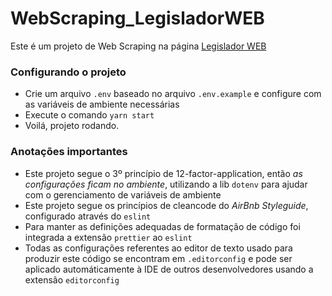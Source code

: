 # WebScraping_LegisladorWEB
Este é um projeto de Web Scraping na página [Legislador WEB](http://www.legislador.com.br/LegisladorWEB.ASP?WCI=ProjetoTramite&ID=20)


### Configurando o projeto
- Crie um arquivo `.env` baseado no arquivo `.env.example` e configure com as variáveis de ambiente necessárias
- Execute o comando `yarn start`
- Voilá, projeto rodando.

### Anotações importantes
- Este projeto segue o 3º princípio de 12-factor-application, então _as configurações ficam no ambiente_, utilizando a lib `dotenv` para ajudar com o gerenciamento de variáveis de ambiente
- Este projeto segue os princípios de cleancode do _AirBnb Styleguide_, configurado através do `eslint`
- Para manter as definições adequadas de formatação de código foi integrada a extensão `prettier` ao `eslint`
- Todas as configurações referentes ao editor de texto usado para produzir este código se encontram em `.editorconfig` e pode ser aplicado automáticamente à IDE de outros desenvolvedores usando a extensão `editorconfig`
